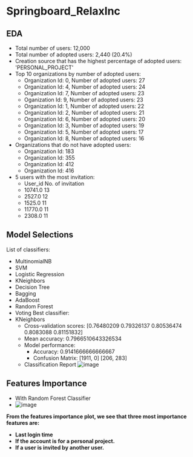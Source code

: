 # Springboard_RelaxInc
## EDA
* Total number of users: 12,000
* Total number of adopted users: 2,440 (20.4%)
* Creation source that has the highest percentage of adopted users: 'PERSONAL_PROJECT'
* Top 10 organizations by number of adopted users: 
    * Organization Id: 0, Number of adopted users: 27
    * Organization Id: 4, Number of adopted users: 24
    * Organization Id: 7, Number of adopted users: 23
    * Oganization Id: 9, Number of adopted users: 23
    * Organization Id: 1, Number of adopted users: 22
    * Organization Id: 2, Number of adopted users: 21
    * Organization Id: 6, Number of adopted users: 20
    * Organization Id: 3, Number of adopted users: 19
    * Organization Id: 5, Number of adopted users: 17
    * Organization Id: 8, Number of adopted users: 16
* Organizations that do not have adopted users:
   * Organization Id: 183
   * Organization Id: 355
   * Organization Id: 412
   * Organization Id: 416
* 5 users with the most invitation:
   * User_id   No. of invitation
   * 10741.0    13
   * 2527.0     12
   * 1525.0     11
   * 11770.0    11
   * 2308.0     11
## Model Selections
List of classifiers:
  * MultinomialNB
  * SVM
  * Logistic Regression
  * KNeighbors
  * Decision Tree
  * Bagging
  * AdaBoost
  * Random Forest
  * Voting
Best classifier:
* KNeighbors
   * Cross-validation scores: [0.76480209 0.79326137 0.80536474 0.8083088  0.81151832]
   * Mean accuracy: 0.7966510643326534
   * Model performance:
      * Accuracy: 0.9141666666666667
      * Confusion Matrix:
      [1911, 0]
     [206, 283]
   * Classification Report
![image](https://github.com/dqminhv/Springboard_RelaxInc/assets/73676962/1dc2e515-d7e9-437a-99b7-f5157763cb62)


## Features Importance
* With Random Forest Classifier
* ![image](https://github.com/dqminhv/Springboard_RelaxInc/assets/73676962/4c49dc69-0878-46ff-9e17-c1649d177a05)


**From the features importance plot, we see that three most importance features are:**
  * **Last login time**
  * **If the account is for a personal project.**
  * **If a user is invited by another user.**

